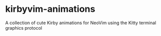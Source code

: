 # kirbyvim-animations
A collection of cute Kirby animations for NeoVim using the Kitty terminal graphics protocol
